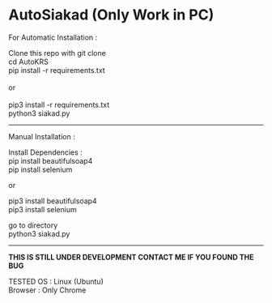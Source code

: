 # AutoSiakad (Only Work in PC)

For Automatic Installation :

Clone this repo with git clone <br>
cd AutoKRS<br>
pip install -r requirements.txt<br><br>
or<br><br>
pip3 install -r requirements.txt<br>
python3 siakad.py<br>

<hr>

Manual Installation :<br>

Install Dependencies :<br>
pip install beautifulsoap4<br>
pip install selenium<br>

or

pip3 install beautifulsoap4<br>
pip3 install selenium<br>

go to directory<br>
python3 siakad.py

<hr>

<b>THIS IS STILL UNDER DEVELOPMENT
CONTACT ME IF YOU FOUND THE BUG</b>

TESTED OS : Linux (Ubuntu)<br>
Browser : Only Chrome
